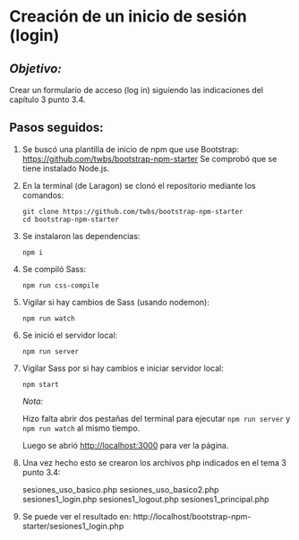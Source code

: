 # Creación de un inicio de sesión (login)

## *Objetivo:*
Crear un formulario de acceso (log in) siguiendo las indicaciones del capítulo 3 punto 3.4.

## Pasos seguidos:

1. Se buscó una plantilla de inicio de npm que use Bootstrap: https://github.com/twbs/bootstrap-npm-starter
Se comprobó que se tiene instalado Node.js.

2. En la terminal (de Laragon) se clonó el repositorio mediante los comandos:
   
   ```
   git clone https://github.com/twbs/bootstrap-npm-starter
   cd bootstrap-npm-starter
   ```

3. Se instalaron las dependencias:
  
   ```
   npm i
   ```

4. Se compiló Sass:
  
   ```
   npm run css-compile
   ```

5. Vigilar si hay cambios de Sass (usando nodemon):

   ```
   npm run watch
   ```

6. Se inició el servidor local:

   ```
   npm run server
   ```

7. Vigilar Sass por si hay cambios e iniciar servidor local:

   ```
   npm start
   ```


    *Nota:*

    Hizo falta abrir dos pestañas del terminal para ejecutar `npm run server` y `npm run watch` al mismo tiempo.

    Luego se abrió <http://localhost:3000> para ver la página.

8. Una vez hecho esto se crearon los archivos php indicados en el tema 3 punto 3.4:
    
    sesiones_uso_basico.php
    sesiones_uso_basico2.php
    sesiones1_login.php
    sesiones1_logout.php
    sesiones1_principal.php

9. Se puede ver el resultado en: http://localhost/bootstrap-npm-starter/sesiones1_login.php

